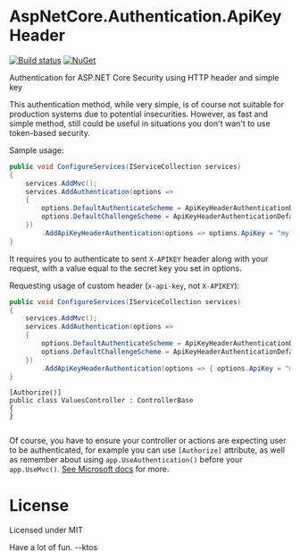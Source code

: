 # AspNetCore.Authentication.ApiKeyHeader
[![Build status](https://dev.azure.com/ktos/Ktos.AspNetCore.Authentication.ApiKeyHeader/_apis/build/status/Ktos.AspNetCore.Authentication.ApiKeyHeader-CI)](https://dev.azure.com/ktos/Ktos.AspNetCore.Authentication.ApiKeyHeader/_build/latest?definitionId=4)
[![NuGet](https://img.shields.io/nuget/v/Ktos.AspNetCore.Authentication.ApiKeyHeader.svg)](https://www.nuget.org/packages/Ktos.AspNetCore.Authentication.ApiKeyHeader/)

Authentication for ASP.NET Core Security using HTTP header and simple key

This authentication method, while very simple, is of course not suitable for 
production systems due to potential insecurities. However, as fast and simple 
method, still could be useful in situations you don't wan't to use token-based
security.

Sample usage:

```csharp
public void ConfigureServices(IServiceCollection services)
{
    services.AddMvc();
    services.AddAuthentication(options =>
    {
        options.DefaultAuthenticateScheme = ApiKeyHeaderAuthenticationDefaults.AuthenticationScheme;
        options.DefaultChallengeScheme = ApiKeyHeaderAuthenticationDefaults.AuthenticationScheme;
    })
        .AddApiKeyHeaderAuthentication(options => options.ApiKey = "my-secret-api-key");
}
```

It requires you to authenticate to sent `X-APIKEY` header along with your 
request, with a value equal to the secret key you set in options.

Requesting usage of custom header (`x-api-key`, not `X-APIKEY`):

```csharp
public void ConfigureServices(IServiceCollection services)
{
    services.AddMvc();
    services.AddAuthentication(options =>
    {
        options.DefaultAuthenticateScheme = ApiKeyHeaderAuthenticationDefaults.AuthenticationScheme;
        options.DefaultChallengeScheme = ApiKeyHeaderAuthenticationDefaults.AuthenticationScheme;
    })
        .AddApiKeyHeaderAuthentication(options => { options.ApiKey = "my-secret-api-key"; options.Header = "x-api-key"; );
}
```
    [Authorize()]
    public class ValuesController : ControllerBase
    {
    }
```csharp


```

Of course, you have to ensure your controller or actions are expecting user to 
be authenticated, for example you can use `[Authorize]` attribute, as well as 
remember about using `app.UseAuthentication()` before your `app.UseMvc()`. 
[See Microsoft docs](https://docs.microsoft.com/en-us/aspnet/core/security/authorization/simple?view=aspnetcore-2.1) for more.

# License

Licensed under MIT

Have a lot of fun.
--ktos

